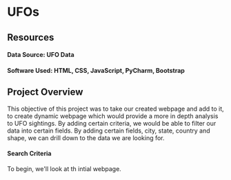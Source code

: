 # UFOs

## Resources
#### Data Source: UFO Data 
#### Software Used: HTML, CSS,  JavaScript, PyCharm, Bootstrap

## Project Overview
This objective of this project was to take our created webpage and add to it, to create dynamic webpage which would provide a more in depth analysis to UFO sightings.  By adding certain criteria, we would be able to filter our data into certain fields. By adding certain fields, city, state, country and shape, we can drill down to the data we are looking for.
#### Search Criteria
To begin, we'll look at th intial webpage. 

